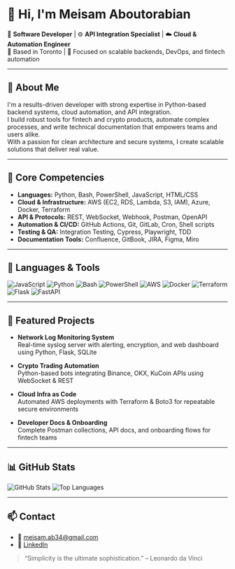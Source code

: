 # 👋 Hi, I'm Meisam Aboutorabian

🚀 **Software Developer** | ⚙️ **API Integration Specialist** | ☁️ **Cloud & Automation Engineer**  
📍 Based in Toronto | 🎯 Focused on scalable backends, DevOps, and fintech automation

---

## 🧠 About Me

I'm a results-driven developer with strong expertise in Python-based backend systems, cloud automation, and API integration.  
I build robust tools for fintech and crypto products, automate complex processes, and write technical documentation that empowers teams and users alike.  
With a passion for clean architecture and secure systems, I create scalable solutions that deliver real value.

---

## 🧰 Core Competencies

- **Languages:** Python, Bash, PowerShell, JavaScript, HTML/CSS  
- **Cloud & Infrastructure:** AWS (EC2, RDS, Lambda, S3, IAM), Azure, Docker, Terraform  
- **API & Protocols:** REST, WebSocket, Webhook, Postman, OpenAPI  
- **Automation & CI/CD:** GitHub Actions, Git, GitLab, Cron, Shell scripts  
- **Testing & QA:** Integration Testing, Cypress, Playwright, TDD  
- **Documentation Tools:** Confluence, GitBook, JIRA, Figma, Miro  

---

## 🧰 Languages & Tools

![JavaScript](https://img.shields.io/badge/JavaScript-F7DF1E?style=for-the-badge&logo=javascript&logoColor=black)
![Python](https://img.shields.io/badge/Python-3776AB?style=for-the-badge&logo=python&logoColor=white)
![Bash](https://img.shields.io/badge/Bash-121011?style=for-the-badge&logo=gnu-bash&logoColor=white)
![PowerShell](https://img.shields.io/badge/PowerShell-5391FE?style=for-the-badge&logo=powershell&logoColor=white)
![AWS](https://img.shields.io/badge/AWS-232F3E?style=for-the-badge&logo=amazonaws&logoColor=white)
![Docker](https://img.shields.io/badge/Docker-2496ED?style=for-the-badge&logo=docker&logoColor=white)
![Terraform](https://img.shields.io/badge/Terraform-623CE4?style=for-the-badge&logo=terraform&logoColor=white)
![Flask](https://img.shields.io/badge/Flask-000000?style=for-the-badge&logo=flask&logoColor=white)
![FastAPI](https://img.shields.io/badge/FastAPI-005571?style=for-the-badge&logo=fastapi)


---

## 📁 Featured Projects

- **Network Log Monitoring System**  
  Real-time syslog server with alerting, encryption, and web dashboard using Python, Flask, SQLite

- **Crypto Trading Automation**  
  Python-based bots integrating Binance, OKX, KuCoin APIs using WebSocket & REST

- **Cloud Infra as Code**  
  Automated AWS deployments with Terraform & Boto3 for repeatable secure environments

- **Developer Docs & Onboarding**  
  Complete Postman collections, API docs, and onboarding flows for fintech teams

---

## 📊 GitHub Stats

![GitHub Stats](https://github-readme-stats.vercel.app/api?username=meisamab&show_icons=true&theme=github_dark&count_private=true)
![Top Languages](https://github-readme-stats.vercel.app/api/top-langs/?username=meisamab&layout=compact&theme=github_dark)

---

## 📫 Contact

- 📧 meisam.ab34@gmail.com  
- 🔗 [LinkedIn](https://www.linkedin.com/in/meisamab)

> “Simplicity is the ultimate sophistication.” – Leonardo da Vinci
